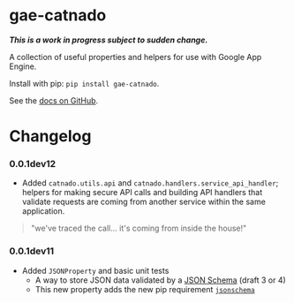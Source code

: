# gae-catnado

***This is a work in progress subject to sudden change.***

A collection of useful properties and helpers for use with Google App Engine.

Install with pip: `pip install gae-catnado`.

See the [docs on GitHub](https://tylertrussell.github.io/gae-catnado).

# Changelog

### 0.0.1dev12
* Added `catnado.utils.api` and `catnado.handlers.service_api_handler`; helpers 
for making secure API calls and building API handlers that validate requests are
coming from another service within the same application.

> "we've traced the call... it's coming from inside the house!"

### 0.0.1dev11
* Added `JSONProperty` and basic unit tests
    * A way to store JSON data validated by a [JSON Schema](http://www.json-schema.org) (draft 3 or 4)
    * This new property adds the new pip requirement [`jsonschema`](https://github.com/Julian/jsonschema)
